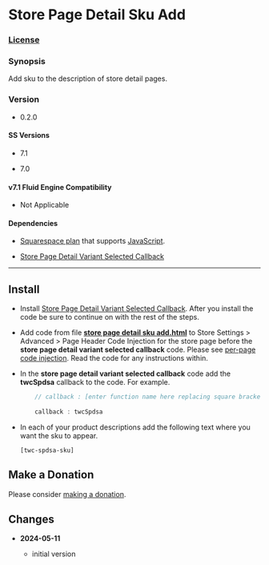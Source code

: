 # Store Page Detail Sku Add

### [License][1]

### Synopsis

Add sku to the description of store detail pages.

### Version

  * 0.2.0

#### SS Versions

  * 7.1
  
  * 7.0

#### v7.1 Fluid Engine Compatibility

  * Not Applicable

#### Dependencies

  * [Squarespace plan][2] that supports [JavaScript][3].
  
  * [Store Page Detail Variant Selected Callback][4]

---

## Install

* Install [Store Page Detail Variant Selected Callback][4]. After you install
  the code be sure to continue on with the rest of the steps.
  
* Add code from file **[store page detail sku add.html][6]** to Store Settings >
  Advanced > Page Header Code Injection for the store page before the
  **store page detail variant selected callback** code. Please see [per-page
  code injection][7]. Read the code for any instructions within.
  
* In the **store page detail variant selected callback** code add the
  **twcSpdsa** callback to the code. For example.
  
  ```javaScript
      // callback : [enter function name here replacing square brackets]
      
      callback : twcSpdsa
  ```
  
* In each of your product descriptions add the following text where you want the
  sku to appear.
  
  ```text
  [twc-spdsa-sku]
  ```

## Make a Donation

Please consider [making a donation][8].

## Changes

<!-- * **2023-10-20**

  * set sku to empty string when no variant is selected
  * bumped version to 0.2.0
  -->
* **2024-05-11**

  * initial version

[1]: https://github.com/tomsWebConsulting/twcsl/blob/main/LICENSE.txt#L1
[2]: https://www.squarespace.com/pricing
[3]: https://en.wikipedia.org/wiki/JavaScript
[4]: https://github.com/tomsWebConsulting/twcsl/tree/main/Page/Store/Detail/Store%20Page%20Detail%20Variant%20Selected%20Callback#store-page-detail-variant-selected-callback
[6]: store%20page%20detail%20sku%20add.html#L1
[7]: https://support.squarespace.com/hc/en-us/articles/205815908-Using-code-injection#toc-per-page-code-injection
[8]: https://github.com/tomsWebConsulting/twcsl#make-a-donation
